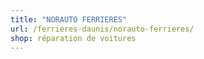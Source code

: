 ```yaml
---
title: "NORAUTO FERRIERES"
url: /ferrieres-daunis/norauto-ferrieres/
shop: réparation de voitures
---
```

